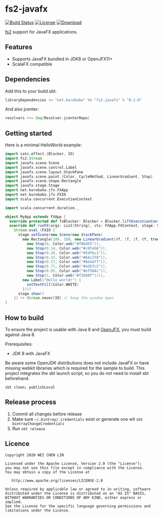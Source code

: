 # fs2-javafx


[![Build Status](https://travis-ci.org/tom91136/fs2-javafx.svg?branch=master)](https://travis-ci.org/tom91136/fs2-javafx)
[![License](https://img.shields.io/badge/License-Apache%202.0-blue.svg)](https://opensource.org/licenses/Apache-2.0)
[![Download](https://api.bintray.com/packages/tom91136/maven/fs2-javafx/images/download.svg)](https://bintray.com/tom91136/maven/fs2-javafx/_latestVersion)


[fs2](https://fs2.io/) support for JavaFX applications.


## Features

 * Supports JavaFX bundled in JDK8 or OpenJFX11+
 * ScalaFX compatible


## Dependencies

Add this to your build.sbt:

```scala
libraryDependencies += "net.kurobako" %% "fs2-javafx" % "0.1.0"    
```
And also jcenter:
```scala
resolvers ++= Seq(Resolver.jcenterRepo)
```


## Getting started

Here is a minimal HelloWorld example:

```scala
import cats.effect.{Blocker, IO}
import fs2.Stream
import javafx.scene.Scene
import javafx.scene.control.Label
import javafx.scene.layout.StackPane
import javafx.scene.paint.{Color, CycleMethod, LinearGradient, Stop}
import javafx.scene.shape.Rectangle
import javafx.stage.Stage
import net.kurobako.jfx.FXApp
import net.kurobako.jfx.FXIO
import scala.concurrent.ExecutionContext

import scala.concurrent.duration._

object MyApp extends FXApp {
  override protected def fxBlocker: Blocker = Blocker.liftExecutionContext(ExecutionContext.global)
  override def runFX(args: List[String], ctx: FXApp.FXContext, stage: Stage): Stream[IO, Unit] =
    Stream.eval_(FXIO {
      stage.setScene(new Scene(new StackPane(
        new Rectangle(100, 100, new LinearGradient(0f, 1f, 1f, 0f, true, CycleMethod.NO_CYCLE,
          new Stop(0, Color.web("#f8bd55")),
          new Stop(0.14, Color.web("#c0fe56")),
          new Stop(0.28, Color.web("#5dfbc1")),
          new Stop(0.43, Color.web("#64c2f8")),
          new Stop(0.57, Color.web("#be4af7")),
          new Stop(0.71, Color.web("#ed5fc2")),
          new Stop(0.85, Color.web("#ef504c")),
          new Stop(1, Color.web("#f2660f")))),
        new Label("Hello world!") {
          setTextFill(Color.WHITE)
        })))
      stage.show()
    }) ++ Stream.never[IO] // keep the window open
}
```


## How to build

To ensure the project is usable with Java 8 and [OpenJFX](https://openjfx.io/), you must build against Java 8. 

Prerequisites:

 * JDK 8 with JavaFX
 
Be aware  some OpenJDK distributions does not include JavaFX or have missing webkit libraries which is required for the sample to build. 
This project integrates the sbt launch script, so you do not need to install sbt beforehand.

    sbt clean; publishLocal

## Release process

1. Commit all changes before release
2. Make sure `~/.bintray/.credentials` exist or generate one wit `sbt bintrayChangeCredentials`
3. Run `sbt release`


## Licence

    Copyright 2020 WEI CHEN LIN
    
    Licensed under the Apache License, Version 2.0 (the "License");
    you may not use this file except in compliance with the License.
    You may obtain a copy of the License at
    
       http://www.apache.org/licenses/LICENSE-2.0
    
    Unless required by applicable law or agreed to in writing, software
    distributed under the License is distributed on an "AS IS" BASIS,
    WITHOUT WARRANTIES OR CONDITIONS OF ANY KIND, either express or implied.
    See the License for the specific language governing permissions and
    limitations under the License.
